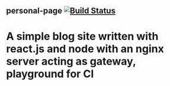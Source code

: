 ## personal-page [![Build Status](https://travis-ci.com/piotr-mamenas/personal-page.svg?branch=master)](https://travis-ci.com/piotr-mamenas/personal-page)
#
# A simple blog site written with react.js and node with an nginx server acting as gateway, playground for CI
#
